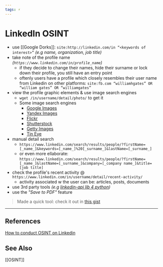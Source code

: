 ```yaml
---
tags: ⚡
---
```


# LinkedIn OSINT

- use [[Google Dorks]]: `site:http://linkedin.com/in “<keywords of interest>”` *(e.g name, organization, job title)*
- take note of the profile name *(`https://www.linkedin.com/in/profile_name`)*
	- if they decide to change their names, hide their surname or lock down their profile, you still have an entry point
	- oftenly users have a profile which closely resembles their user name from Linkedin on other platforms: `site:fb.com “williamhgates” OR “william gates” OR “williamgates”`
- view the profile graphic elements & use image search engines
	- `wget /in/username/detail/photo/` to get it
	- Some image search engines
		- [Google Images](https://www.google.com/imghp?hl=en)
		- [Yandex Images](https://yandex.com/images/)
		- [Flickr](https://www.flickr.com/search/)
		- [Shutterstock](https://www.shutterstock.com/)
		- [Getty Images](https://www.gettyimages.co.uk/)
		- [Tin Eye](https://tineye.com/)
- manual detail search
	- `https://www.linkedin.com/search/results/people/?firstName=[_name_]&keywords=[_name_]%20[_surname_]&lastName=[_surname_]`
	- or even more ellaborate: `https://www.linkedin.com/search/results/people/?firstName=[_name_]&lastName=[_surname_]&company=[_company name_]&title=[job title]`
- check the profile's recent activity @ `https://www.linkedin.com/in/username/detail/recent-activity/`
	- activity associated w the user can be: articles, posts, documents
- use 3rd party tools *(e.g [linkedin-api lib 4 python](https://github.com/tomquirk/linkedin-api))*
- use the *"Save to PDF"* feature

> Made a quick tool: check it out in [this gist](https://gist.github.com/vlagh3/8ef7055aa74d47d7ed6fddc1001d58e8)


---

## References
[How to conduct OSINT on Linkedin](https://www.osintme.com/index.php/2020/04/26/how-to-conduct-osint-on-linkedin/)

## See Also
[[OSINT]]

